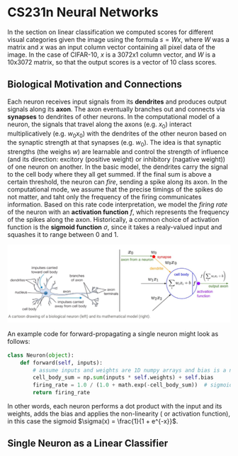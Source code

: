# CS231n Neural Networks

In the section on linear classification we computed scores for different visual categories given the image using the formula $s=Wx$, where $W$ was a matrix and $x$ was an input column vector containing all pixel data of the image. In the case of CIFAR-10, $x$ is a 3072x1 column vector, and $W$ is a 10x3072 matrix, so that the output scores is a vector of 10 class scores.

## Biological Motivation and Connections

Each neuron receives input signals from its **dendrites** and produces output signals along its **axon**. The axon eventually branches out and connects via **synapses** to dendrites of other neurons. In the computational model of a neuron, the signals that travel along the axons (e.g. $x_0$) interact multiplicatively (e.g. ${w_0}{x_0}$) with the dendrites of the other neuron based on the synaptic strength at that synapses (e.g. $w_0$). The idea is that synaptic strengths (the weighs $w$) are learnable and control the strength of influence (and its direction: excitory (positive weight) or inhibitory (nagative weight)) of one neuron on another. In the basic model, the dendrites carry the signal to the cell body where they all get summed. If the final sum is above a certain threshold, the neuron can *fire*, sending a spike along its axon. In the computational mode, we assume that the precise timings of the spikes do not matter, and taht only the frequency of the firing communicates information. Based on this rate code interpretation, we model the *firing rate* of the neuron with an **activation function** $f$, which represents the frequency of the spikes along the axon. Historically, a common choice of activation function is the **sigmoid function** $\sigma$, since it takes a realy-valued input and squashes it to range between 0 and 1.

![Biological neuron v.s. mathematical model](https://github.com/AarioAi/Note/blob/master/Image%20Recoginization%20%E5%9B%BE%E5%83%8F%E8%AF%86%E5%88%AB/_asset/CS231n-neuron-vs-math-model.jpg?raw=true)

An example code for forward-propagating a single neuron might look as follows:

```python
class Neuron(object):
    def forward(self, inputs):
        # assume inputs and weights are 1D numpy arrays and bias is a number
        cell_body_sum = np.sum(inputs * self.weights) + self.bias
        firing_rate = 1.0 / (1.0 + math.exp(-cell_body_sum))  # sigmoid activation function
        return firing_rate
```

In other words, each neuron performs a dot product with the input and its weights, adds the bias and applies the non-linearity ( or activation function), in this case the sigmoid $\sigma(x) = \frac{1}{1 + e^{-x}}$.

## Single Neuron as a Linear Classifier

